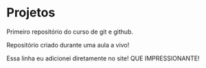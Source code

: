 # Projetos
 Primeiro repositório do curso de git e github.

 Repositório criado durante uma aula a vivo!

Essa linha eu adicionei diretamente no site!  QUE IMPRESSIONANTE!
